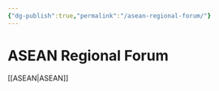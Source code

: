 ```yaml
---
{"dg-publish":true,"permalink":"/asean-regional-forum/"}
---
```


# ASEAN Regional Forum

[[ASEAN\|ASEAN]]